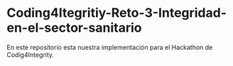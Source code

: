 # Coding4Itegritiy-Reto-3-Integridad-en-el-sector-sanitario
En este repositorio esta nuestra implementación para el Hackathon de Codig4Integrity.
